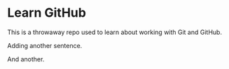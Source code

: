 # Learn GitHub

This is a throwaway repo used to learn about working with Git and GitHub.

Adding another sentence.

And another.
